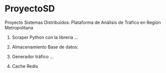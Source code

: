# ProyectoSD
Proyecto Sistemas Distribuidos: Plataforma de Análisis de Tráfico en Región Metropolitana

1) Scraper
Python con la libreria ...
2) Almacenamiento
Base de datos:

4) Generador tráfico
...
5) Cache
Redis
